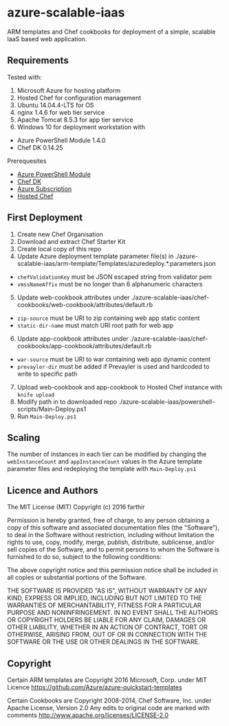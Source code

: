 # azure-scalable-iaas
ARM templates and Chef cookbooks for deployment of a simple, scalable IaaS based web application.

## Requirements
Tested with:

1. Microsoft Azure for hosting platform
2. Hosted Chef for configuration management
3. Ubuntu 14.04.4-LTS for OS
4. nginx 1.4.6 for web tier service
5. Apache Tomcat 8.5.3 for app tier service
6. Windows 10 for deployment workstation with
* Azure PowerShell Module 1.4.0
* Chef DK 0.14.25

Prerequesites

* [Azure PowerShell Module](http://aka.ms/webpi-azps) 
* [Chef DK](https://downloads.chef.io/chef-dk/) 
* [Azure Subscription](https://azure.microsoft.com/en-gb/free/)
* [Hosted Chef](https://manage.chef.io/signup)


## First Deployment

1. Create new Chef Organisation
2. Download and extract Chef Starter Kit
3. Create local copy of this repo
4. Update Azure deployment template parameter file(s) in ./azure-scalable-iaas/arm-template/Templates/azuredeploy.*.parameters.json
* `chefValidationKey` must be JSON escaped string from validator pem
* `vmssNameAffix` must be no longer than 6 alphanumeric characters
5. Update web-cookbook attributes under ./azure-scalable-iaas/chef-cookbooks/web-cookbook/attributes/default.rb
* `zip-source` must be URI to zip containing web app static content
* `static-dir-name` must match URI root path for web app
6. Update app-cookbook attributes under ./azure-scalable-iaas/chef-cookbooks/app-cookbook/attributes/default.rb
* `war-source` must be URI to war containing web app dynamic content
* `prevayler-dir` must be added if Prevayler is used and hardcoded to write to specific path
7. Upload web-cookbook and app-cookbook to Hosted Chef instance with `knife upload`
8. Modify path in to downloaded repo ./azure-scalable-iaas/powershell-scripts/Main-Deploy.ps1
9. Run `Main-Deploy.ps1`

## Scaling

The number of instances in each tier can be modified by changing the `webInstanceCount` and `appInstanceCount` values in the Azure template parameter files and redeploying the template with `Main-Deploy.ps1`

## Licence and Authors
The MIT License (MIT) 
Copyright (c) 2016 farthir

Permission is hereby granted, free of charge, to any person obtaining a copy of this software and associated documentation files (the "Software"), to deal in the Software without restriction, including without limitation the rights to use, copy, modify, merge, publish, distribute, sublicense, and/or sell copies of the Software, and to permit persons to whom the Software is furnished to do so, subject to the following conditions:

The above copyright notice and this permission notice shall be included in all copies or substantial portions of the Software.

THE SOFTWARE IS PROVIDED "AS IS", WITHOUT WARRANTY OF ANY KIND, EXPRESS OR IMPLIED, INCLUDING BUT NOT LIMITED TO THE WARRANTIES OF MERCHANTABILITY, FITNESS FOR A PARTICULAR PURPOSE AND NONINFRINGEMENT. IN NO EVENT SHALL THE AUTHORS OR COPYRIGHT HOLDERS BE LIABLE FOR ANY CLAIM, DAMAGES OR OTHER LIABILITY, WHETHER IN AN ACTION OF CONTRACT, TORT OR OTHERWISE, ARISING FROM, OUT OF OR IN CONNECTION WITH THE SOFTWARE OR THE USE OR OTHER DEALINGS IN THE SOFTWARE.

## Copyright
Certain ARM templates are Copyright 2016 Microsoft, Corp. under MIT Licence
https://github.com/Azure/azure-quickstart-templates

Certain Cookbooks are Copyright 2008-2014, Chef Software, Inc. under Apache License, Version 2.0
Any edits to original code are marked with comments
http://www.apache.org/licenses/LICENSE-2.0
